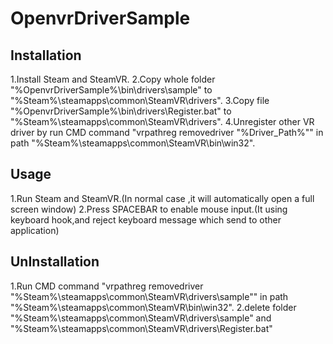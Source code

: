 # OpenvrDriverSample
## Installation
1.Install Steam and SteamVR.
2.Copy whole folder "%OpenvrDriverSample%\bin\drivers\sample" to "%Steam%\steamapps\common\SteamVR\drivers".
3.Copy file "%OpenvrDriverSample%\bin\drivers\Register.bat" to "%Steam%\steamapps\common\SteamVR\drivers".
4.Unregister other VR driver by run CMD command "vrpathreg removedriver "%Driver_Path%"" in path "%Steam%\steamapps\common\SteamVR\bin\win32".

## Usage
1.Run Steam and SteamVR.(In normal case ,it will automatically open a full screen window)
2.Press SPACEBAR to enable mouse input.(It using keyboard hook,and reject keyboard message which send to other application)

## UnInstallation
1.Run CMD command "vrpathreg removedriver "%Steam%\steamapps\common\SteamVR\drivers\sample"" in path "%Steam%\steamapps\common\SteamVR\bin\win32".
2.delete folder "%Steam%\steamapps\common\SteamVR\drivers\sample" and "%Steam%\steamapps\common\SteamVR\drivers\Register.bat"